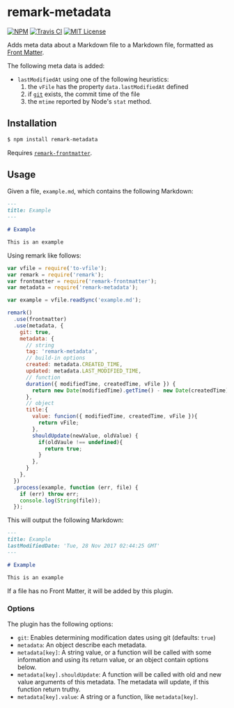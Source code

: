 # remark-metadata

[![NPM](https://img.shields.io/npm/v/remark-metadata.svg)](https://npmjs.org/packages/remark-metadata/)
[![Travis CI](https://img.shields.io/travis/temando/remark-metadata.svg)](https://travis-ci.org/temando/remark-metadata)
[![MIT License](https://img.shields.io/github/license/temando/remark-metadata.svg)](https://en.wikipedia.org/wiki/MIT_License)

Adds meta data about a Markdown file to a Markdown file, formatted as [Front Matter](https://jekyllrb.com/docs/frontmatter/).

The following meta data is added:

- `lastModifiedAt` using one of the following heuristics:
  1. the `vFile` has the property `data.lastModifiedAt` defined
  1. if [`git`](https://git-scm.com/) exists, the commit time of the file
  1. the `mtime` reported by Node's `stat` method.

## Installation

```sh
$ npm install remark-metadata
```

Requires [`remark-frontmatter`](https://github.com/wooorm/remark-frontmatter).

## Usage

Given a file, `example.md`, which contains the following Markdown:

```md
---
title: Example
---

# Example

This is an example
```

Using remark like follows:

```js
var vfile = require('to-vfile');
var remark = require('remark');
var frontmatter = require('remark-frontmatter');
var metadata = require('remark-metadata');

var example = vfile.readSync('example.md');

remark()
  .use(frontmatter)
  .use(metadata, {
    git: true,
    metadata: {
      // string
      tag: 'remark-metadata',
      // build-in options
      created: metadata.CREATED_TIME,
      updated: metadata.LAST_MODIFIED_TIME,
      // function
      duration({ modifiedTime, createdTime, vFile }) {
        return new Date(modifiedTime).getTime() - new Date(createdTime).getTime();
      },
      // object
      title:{
        value: funcion({ modifiedTime, createdTime, vFile }){
          return vFile;
        },
        shouldUpdate(newValue, oldValue) {
          if(oldVaule !== undefined){
            return true;
          }
        },
      }
    },
  })
  .process(example, function (err, file) {
    if (err) throw err;
    console.log(String(file));
  });
```

This will output the following Markdown:

```md
---
title: Example
lastModifiedDate: 'Tue, 28 Nov 2017 02:44:25 GMT'
---

# Example

This is an example
```

If a file has no Front Matter, it will be added by this plugin.

### Options

The plugin has the following options:

- `git`: Enables determining modification dates using git (defaults: `true`)
- `metadata`: An object describe each metadata.
- `metadata[key]`: A string value, or a function will be called with some information and using its return value, or an object contain options below.
- `metadata[key].shouldUpdate`: A function will be called with old and new value arguments of this metadata. The metadata will update, if this function return truthy.
- `metadata[key].value`: A string or a function, like `metadata[key]`.
